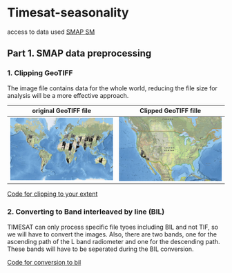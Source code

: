 # Timesat-seasonality

access to data used
[SMAP SM](https://nsidc.org/data/nsidc-0779/versions/1)

## Part 1. SMAP data preprocessing

### 1. Clipping GeoTIFF
The image file contains data for the whole world, reducing the file size for analysis will be a more effective approach.

original GeoTIFF file           |  Clipped GeoTIFF fille
:-------------------------:|:-------------------------:
![](images/OriginalTIFSMAP.png)  |  ![](images/clippedtifCA.png)

[Code for clipping to your extent](src-code/cliptif.py)

### 2. Converting to Band interleaved by line (BIL)
TIMESAT can only process specific file tyoes including BIL and not TIF, so we will have to convert the images. 
Also, there are two bands, one for the ascending path of the L band radiometer and one for the descending path.
These bands will have to be seperated during the BIL conversion. 

[Code for conversion to bil](src-code/TiftoBILSMAP.py)




